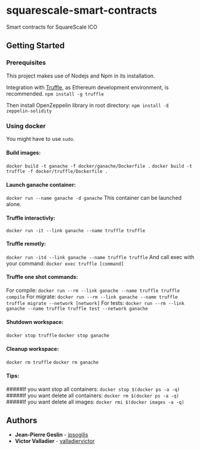 # squarescale-smart-contracts
Smart contracts for SquareScale ICO

## Getting Started

### Prerequisites
This project makes use of Nodejs and Npm in its installation.

Integration with [Truffle](https://github.com/ConsenSys/truffle), as Ethereum development environment, is recommended.
`npm install -g truffle`

Then install OpenZeppelin library in root directory:
`npm install -E zeppelin-solidity`

### Using docker
You might have to use `sudo`.

#### Build images:
`docker build -t ganache -f docker/ganache/Dockerfile .`
`docker build -t truffle -f docker/truffle/Dockerfile .`

#### Launch ganache container:
`docker run --name ganache -d ganache`
This container can be launched alone.

#### Truffle interactivly:
`docker run -it --link ganache --name truffle truffle`

#### Truffle remotly:
`docker run -itd --link ganache --name truffle truffle`
And call exec with your command:
`docker exec truffle [command]`

#### Truffle one shot commands:
For compile:
`docker run --rm --link ganache --name truffle truffle compile`
For migrate:
`docker run --rm --link ganache --name truffle truffle migrate --network [network]`
For tests:
`docker run --rm --link ganache --name truffle truffle test --network ganache`

#### Shutdown workspace:
`docker stop truffle`
`docker stop ganache`

#### Cleanup workspace:
`docker rm truffle`
`docker rm ganache`

#### Tips:
#####If you want stop all containers:
`docker stop $(docker ps -a -q)`
#####If you want delete all containers:
`docker rm $(docker ps -a -q)`
#####If you want delete all images:
`docker rmi $(docker images -a -q)`


## Authors
* **Jean-Pierre Geslin** - [jpsogilis](https://github.com/jpsogilis)
* **Victor Valladier** - [valladiervictor](https://github.com/valladiervictor)
